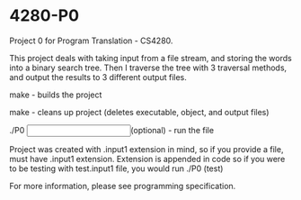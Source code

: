 # 4280-P0
Project 0 for Program Translation - CS4280. 

This project deals with taking input from a file stream, and storing the words into a binary search tree. Then I traverse the tree with 3
traversal methods, and output the results to 3 different output files. 

make - builds the project

make <clean> - cleans up project (deletes executable, object, and output files)

./P0 <input file>(optional) - run the file

Project was created with .input1 extension in mind, so if you provide a file, must have .input1 extension. Extension is appended in code
so if you were to be testing with test.input1 file, you would run ./P0 (test) 

For more information, please see programming specification. 

